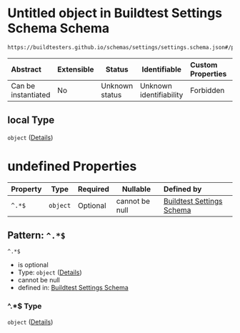 # Untitled object in Buildtest Settings Schema Schema

```txt
https://buildtesters.github.io/schemas/settings/settings.schema.json#/properties/executors/properties/local
```




| Abstract            | Extensible | Status         | Identifiable            | Custom Properties | Additional Properties | Access Restrictions | Defined In                                                                      |
| :------------------ | ---------- | -------------- | ----------------------- | :---------------- | --------------------- | ------------------- | ------------------------------------------------------------------------------- |
| Can be instantiated | No         | Unknown status | Unknown identifiability | Forbidden         | Allowed               | none                | [settings.schema.json\*](../../out/settings.schema.json "open original schema") |

## local Type

`object` ([Details](settings-properties-executors-properties-local.md))

# undefined Properties

| Property | Type     | Required | Nullable       | Defined by                                                                                                                                                                                            |
| :------- | -------- | -------- | -------------- | :---------------------------------------------------------------------------------------------------------------------------------------------------------------------------------------------------- |
| `^.*$`   | `object` | Optional | cannot be null | [Buildtest Settings Schema](settings-definitions-local.md "https&#x3A;//buildtesters.github.io/schemas/settings/settings.schema.json#/properties/executors/properties/local/patternProperties/^.\*$") |

## Pattern: `^.*$`




`^.*$`

-   is optional
-   Type: `object` ([Details](settings-definitions-local.md))
-   cannot be null
-   defined in: [Buildtest Settings Schema](settings-definitions-local.md "https&#x3A;//buildtesters.github.io/schemas/settings/settings.schema.json#/properties/executors/properties/local/patternProperties/^.\*$")

### ^.\*$ Type

`object` ([Details](settings-definitions-local.md))
